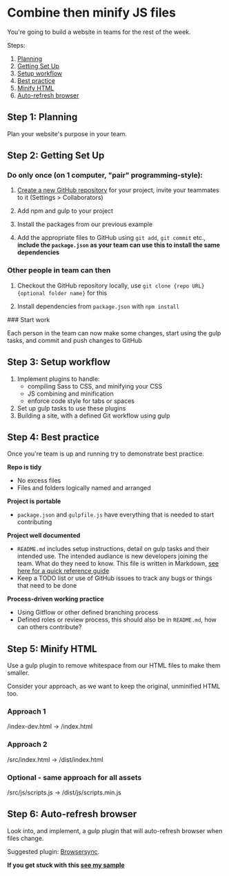 # Combine then minify JS files

You're going to build a website in teams for the rest of the week.

Steps:

1) [Planning](#step-1-planning)
1) [Getting Set Up](#step-2-getting-set-up)
1) [Setup workflow](#step-3-setup-workflow)
1) [Best practice](#step-4-best-practice)
1) [Minify HTML](#step-5-minify-html)
1) [Auto-refresh browser](#step-6-auto-refresh-browser)

## Step 1: Planning

Plan your website's purpose in your team.

## Step 2: Getting Set Up

### Do only once (on 1 computer, "pair" programming-style):

1) [Create a new GitHub repository](https://github.com/new) for your project, invite your teammates to it (Settings > Collaborators)

1) Add npm and gulp to your project

1) Install the packages from our previous example

1) Add the appropriate files to GitHub using `git add`, `git commit` etc., **include the `package.json` as your team can use this to install the same dependencies**

### Other people in team can then

1) Checkout the GitHub repository locally, use `git clone {repo URL} {optional folder name}` for this

1) Install dependencies from `package.json` with `npm install`

### Start work

Each person in the team can now make some changes, start using the gulp tasks, and commit and push changes to GitHub

## Step 3: Setup workflow

1) Implement plugins to handle:
	- compiling Sass to CSS, and minifying your CSS
	- JS combining and minification
	- enforce code style for tabs or spaces
1) Set up gulp tasks to use these plugins
1) Building a site, with a defined Git workflow using gulp

## Step 4: Best practice

Once you're team is up and running try to demonstrate best practice.

**Repo is tidy**
- No excess files
- Files and folders logically named and arranged

**Project is portable**
- `package.json` and `gulpfile.js` have everything that is needed to start contributing

**Project well documented**
- `README.md` includes setup instructions, detail on gulp tasks and their intended use. The intended audiance is new developers joining the team. What do they need to know. This file is written in Markdown, [see here for a quick reference guide](https://guides.github.com/features/mastering-markdown/#examples)
- Keep a TODO list or use of GitHub issues to track any bugs or things that need to be done

**Process-driven working practice**
- Using Gitflow or other defined branching process
- Defined roles or review process, this should also be in `README.md`, how can others contribute?

## Step 5: Minify HTML

Use a gulp plugin to remove whitespace from our HTML files to make them smaller.

Consider your approach, as we want to keep the original, unminified HTML too.

### Approach 1
/index-dev.html → /index.html

### Approach 2
/src/index.html → /dist/index.html

### Optional - same approach for all assets
/src/js/scripts.js → /dist/js/scripts.min.js

## Step 6: Auto-refresh browser

Look into, and implement, a gulp plugin that will auto-refresh browser when files change.

Suggested plugin: [Browsersync](https://www.browsersync.io/docs/gulp).

**If you get stuck with this [see my sample](https://gist.github.com/oliward/426a6a89bda3d55c614b495431290ba4)**